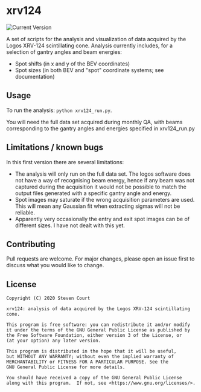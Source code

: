 # xrv124

![Current Version](https://img.shields.io/badge/version-0.1.0-green.svg)

A set of scripts for the analysis and visualization of data acquired by the Logos XRV-124 scintillating cone. Analysis currently includes, for a selection of gantry angles and beam energies:

  * Spot shifts (in x and y of the BEV coordinates)
  * Spot sizes (in both BEV and "spot" coordinate systems; see documentation)


## Usage
To run the analysis: ```python xrv124_run.py```.  

You will need the full data set acquired during monthly QA, with beams corresponding to the gantry angles and energies specified in xrv124_run.py


## Limitations / known bugs
In this first version there are several limitations:

  * The analysis will only run on the full data set. The logos software does not have a way of recognising beam energy, hence if any beam was not captured during the acquisition it would not be possible to match the output files generated with a specific gantry angle and energy.
  * Spot images may saturate if the wrong acquisition parameters are used. This will mean any Gaussian fit when extracting sigmas will not be reliable.
  * Apparently very occasionally the entry and exit spot images can be of different sizes. I have not dealt with this yet.

## Contributing
Pull requests are welcome. For major changes, please open an issue first to discuss what you would like to change.


## License
```
Copyright (C) 2020 Steven Court

xrv124: analysis of data acquired by the Logos XRV-124 scintillating cone.

This program is free software: you can redistribute it and/or modify
it under the terms of the GNU General Public License as published by
the Free Software Foundation, either version 3 of the License, or
(at your option) any later version.

This program is distributed in the hope that it will be useful,
but WITHOUT ANY WARRANTY; without even the implied warranty of
MERCHANTABILITY or FITNESS FOR A PARTICULAR PURPOSE. See the
GNU General Public License for more details.

You should have received a copy of the GNU General Public License
along with this program.  If not, see <https://www.gnu.org/licenses/>.
```

